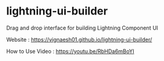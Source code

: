 # lightning-ui-builder
Drag and drop interface for building Lightning Component UI 

Website : https://vignaesh01.github.io/lightning-ui-builder/

How to Use Video : https://youtu.be/RbHDa6mBoYI
